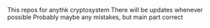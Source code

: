 This repos for anythk cryptosystem
There will be updates whenever possible
Probably maybe any mistakes, but main part correct

